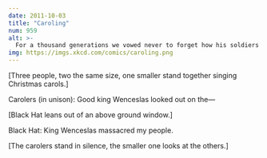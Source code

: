 ```yaml
---
date: 2011-10-03
title: "Caroling"
num: 959
alt: >-
  For a thousand generations we vowed never to forget how his soldiers feasted on our brother Stephen.
img: https://imgs.xkcd.com/comics/caroling.png
---
```

[Three people, two the same size, one smaller stand together singing Christmas carols.]

Carolers (in unison): Good king Wenceslas looked out on the—

[Black Hat leans out of an above ground window.]

Black Hat: King Wenceslas massacred my people.

[The carolers stand in silence, the smaller one looks at the others.]
